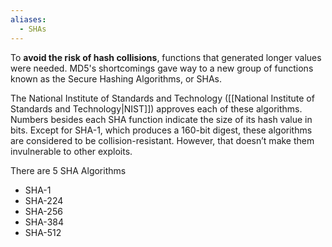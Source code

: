 ```yaml
---
aliases:
  - SHAs
---
```

To **avoid the risk of hash collisions**, functions that generated longer values were needed. MD5's shortcomings gave way to a new group of functions known as the Secure Hashing Algorithms, or SHAs.

The National Institute of Standards and Technology ([[National Institute of Standards and Technology|NIST]]) approves each of these algorithms. Numbers besides each SHA function indicate the size of its hash value in bits. Except for SHA-1, which produces a 160-bit digest, these algorithms are considered to be collision-resistant. However, that doesn’t make them invulnerable to other exploits.

There are 5 SHA Algorithms
- SHA-1
- SHA-224
- SHA-256
- SHA-384
- SHA-512

